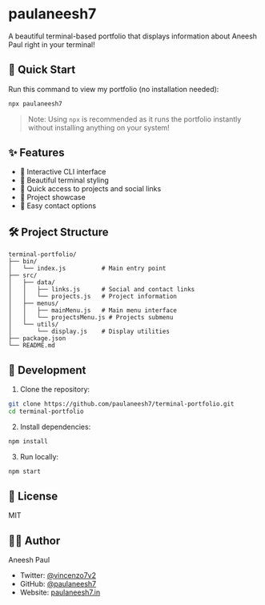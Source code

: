 # paulaneesh7

A beautiful terminal-based portfolio that displays information about Aneesh Paul right in your terminal!

## 🚀 Quick Start

Run this command to view my portfolio (no installation needed):

```bash
npx paulaneesh7
```

> Note: Using `npx` is recommended as it runs the portfolio instantly without installing anything on your system!

## ✨ Features

- 📱 Interactive CLI interface
- 🎨 Beautiful terminal styling
- 🔗 Quick access to projects and social links
- 📂 Project showcase
- 📧 Easy contact options

## 🛠️ Project Structure

```
terminal-portfolio/
├── bin/
│   └── index.js          # Main entry point
├── src/
│   ├── data/
│   │   ├── links.js      # Social and contact links
│   │   └── projects.js   # Project information
│   ├── menus/
│   │   ├── mainMenu.js   # Main menu interface
│   │   └── projectsMenu.js # Projects submenu
│   └── utils/
│       └── display.js    # Display utilities
├── package.json
└── README.md
```

## 🔧 Development

1. Clone the repository:
```bash
git clone https://github.com/paulaneesh7/terminal-portfolio.git
cd terminal-portfolio
```

2. Install dependencies:
```bash
npm install
```

3. Run locally:
```bash
npm start
```

## 📝 License

MIT

## 👨‍💻 Author

Aneesh Paul
- Twitter: [@vincenzo7v2](https://twitter.com/vincenzo7v2)
- GitHub: [@paulaneesh7](https://github.com/paulaneesh7)
- Website: [paulaneesh7.in](https://paulaneesh7.in)
